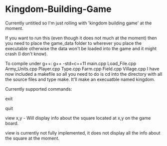 # Kingdom-Building-Game
Currently untitled so I'm just rolling with 'kingdom building game' at the moment. 

If you want to run this (even though it does not much at the moment) then you need to place the game_data folder to wherever you place the executable otherwise the data won't be loaded into the game and it might crash (I don't know).

To compile under g++: g++ -std=c++11 main.cpp Load_File.cpp Army_Units.cpp Player.cpp Type.cpp Farm.cpp Field.cpp Village.cpp
I have now included a makefile so all you need to do is cd into the directory with all the source files and type make. It'll make an execuatble named kingdom. 

Currently supported commands:

exit

quit

view x,y       - Will display info about the square located at x,y on the game board.

view is currently not fully implemented, it does not display all the info about the square at the moment.
